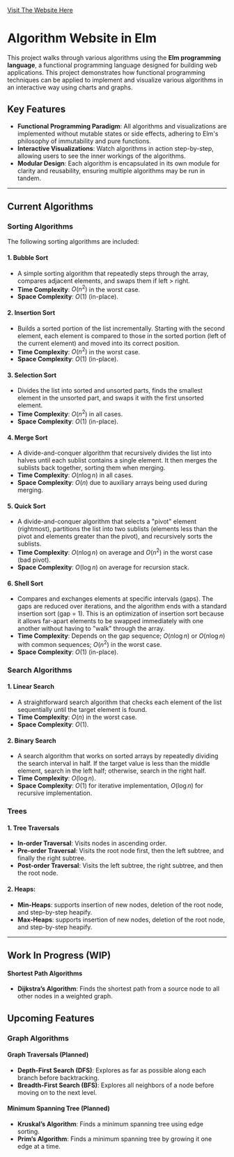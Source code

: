 [Visit The Website Here](https://dinosaur-oatmeal.github.io/Sorting-Algorithm-Website/)

# Algorithm Website in Elm

This project walks through various algorithms using the **Elm programming language**, a functional programming language designed for building web applications. This project demonstrates how functional programming techniques can be applied to implement and visualize various algorithms in an interactive way using charts and graphs.

## Key Features

- **Functional Programming Paradigm**: All algorithms and visualizations are implemented without mutable states or side effects, adhering to Elm's philosophy of immutability and pure functions.
- **Interactive Visualizations**: Watch algorithms in action step-by-step, allowing users to see the inner workings of the algorithms.
- **Modular Design**: Each algorithm is encapsulated in its own module for clarity and reusability, ensuring multiple algorithms may be run in tandem.

---

## Current Algorithms

### Sorting Algorithms
The following sorting algorithms are included:

#### **1. Bubble Sort**
- A simple sorting algorithm that repeatedly steps through the array, compares adjacent elements, and swaps them if left > right.  
- **Time Complexity**: $O(n^2)$ in the worst case.  
- **Space Complexity**: $O(1)$ (in-place).  

#### **2. Insertion Sort**
- Builds a sorted portion of the list incrementally. Starting with the second element, each element is compared to those in the sorted portion (left of the current element) and moved into its correct position.  
- **Time Complexity**: $O(n^2)$ in the worst case.  
- **Space Complexity**: $O(1)$ (in-place).  

#### **3. Selection Sort**
- Divides the list into sorted and unsorted parts, finds the smallest element in the unsorted part, and swaps it with the first unsorted element.  
- **Time Complexity**: $O(n^2)$ in all cases.  
- **Space Complexity**: $O(1)$ (in-place).  

#### **4. Merge Sort**
- A divide-and-conquer algorithm that recursively divides the list into halves until each sublist contains a single element. It then merges the sublists back together, sorting them when merging.  
- **Time Complexity**: $O(n \log n)$ in all cases.  
- **Space Complexity**: $O(n)$ due to auxiliary arrays being used during merging.  

#### **5. Quick Sort**
- A divide-and-conquer algorithm that selects a "pivot" element (rightmost), partitions the list into two sublists (elements less than the pivot and elements greater than the pivot), and recursively sorts the sublists.  
- **Time Complexity**: $O(n \log n)$ on average and $O(n^2)$ in the worst case (bad pivot).  
- **Space Complexity**: $O(\log n)$ on average for recursion stack.  

#### **6. Shell Sort**
- Compares and exchanges elements at specific intervals (gaps). The gaps are reduced over iterations, and the algorithm ends with a standard insertion sort (gap = 1). This is an optimization of insertion sort because it allows far-apart elements to be swapped immediately with one another without having to "walk" through the array.  
- **Time Complexity**: Depends on the gap sequence; $O(n \log n)$ or $O(n \log n)$ with common sequences; $O(n^2)$ in the worst case.  
- **Space Complexity**: $O(1)$ (in-place).  

### Search Algorithms

#### **1. Linear Search**
- A straightforward search algorithm that checks each element of the list sequentially until the target element is found.  
- **Time Complexity**: $O(n)$ in the worst case.  
- **Space Complexity**: $O(1)$.  

#### **2. Binary Search**
- A search algorithm that works on sorted arrays by repeatedly dividing the search interval in half. If the target value is less than the middle element, search in the left half; otherwise, search in the right half.
- **Time Complexity**: $O(\log n)$.
- **Space Complexity**: $O(1)$ for iterative implementation, $O(\log n)$ for recursive implementation.

### **Trees**

#### **1. Tree Traversals**
- **In-order Traversal**: Visits nodes in ascending order.
- **Pre-order Traversal**: Visits the root node first, then the left subtree, and finally the right subtree.
- **Post-order Traversal**: Visits the left subtree, the right subtree, and then the root node.

#### **2. Heaps**:
- **Min-Heaps**: supports insertion of new nodes, deletion of the root node, and step-by-step heapify.
- **Max-Heaps**: supports insertion of new nodes, deletion of the root node, and step-by-step heapify.
---

## Work In Progress (WIP)

#### **Shortest Path Algorithms**
- **Dijkstra’s Algorithm**: Finds the shortest path from a source node to all other nodes in a weighted graph.

## Upcoming Features

### **Graph Algorithms**
#### **Graph Traversals** (Planned)
- **Depth-First Search (DFS)**: Explores as far as possible along each branch before backtracking.
- **Breadth-First Search (BFS)**: Explores all neighbors of a node before moving on to the next level.

#### **Minimum Spanning Tree** (Planned)
- **Kruskal’s Algorithm**: Finds a minimum spanning tree using edge sorting.
- **Prim’s Algorithm**: Finds a minimum spanning tree by growing it one edge at a time.
